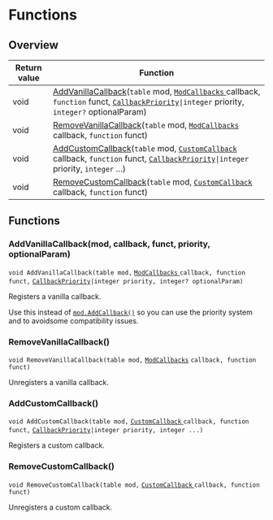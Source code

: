 # Functions

## Overview

| Return value | Function                                                                                                                                                                                                                                                                                                                             |
| ------------ | ------------------------------------------------------------------------------------------------------------------------------------------------------------------------------------------------------------------------------------------------------------------------------------------------------------------------------------ |
| void         | [AddVanillaCallback](functions.md#addvanillacallback-mod-callback-funct-priority-optionalparam)(`table` mod, [`ModCallbacks` ](https://wofsauge.github.io/IsaacDocs/rep/enums/ModCallbacks.html)callback, `function` funct, [`CallbackPriority`](../custom-enums/callbackpriority.md)`\|integer` priority, `integer?` optionalParam) |
| void         | [RemoveVanillaCallback](functions.md#removevanillacallback)(`table` mod, [`ModCallbacks`](https://wofsauge.github.io/IsaacDocs/rep/enums/ModCallbacks.html) callback, `function` funct)                                                                                                                                              |
| void         | [AddCustomCallback](functions.md#addcustomcallback)(`table` mod, [`CustomCallback` ](customcallback.md)callback, `function` funct, [`CallbackPriority`](../custom-enums/callbackpriority.md)`\|integer` priority, `integer` ...)                                                                                                     |
| void         | [RemoveCustomCallback](broken-reference)(`table` mod, [`CustomCallback` ](customcallback.md)callback, `function` funct)                                                                                                                                                                                                              |

## Functions

### AddVanillaCallback(mod, callback, funct, priority, optionalParam)

`void AddVanillaCallback(table mod,` [`ModCallbacks` ](https://wofsauge.github.io/IsaacDocs/rep/enums/ModCallbacks.html)`callback, function funct,` [`CallbackPriority`](../custom-enums/callbackpriority.md)`|integer priority, integer? optionalParam)`

Registers a vanilla callback.

Use this instead of [`mod.AddCallback()`](https://wofsauge.github.io/IsaacDocs/rep/ModReference.html#addcallback) so you can use the priority system and to avoidsome compatibility issues.

### RemoveVanillaCallback()

`void RemoveVanillaCallback(table mod,` [`ModCallbacks`](https://wofsauge.github.io/IsaacDocs/rep/enums/ModCallbacks.html) `callback, function funct)`

Unregisters a vanilla callback.

### AddCustomCallback()

`void AddCustomCallback(table mod,` [`CustomCallback` ](customcallback.md)`callback, function funct,` [`CallbackPriority`](../custom-enums/callbackpriority.md)`|integer priority, integer ...)`

Registers a custom callback.

### RemoveCustomCallback()

`void RemoveCustomCallback(table mod,` [`CustomCallback` ](customcallback.md)`callback, function funct)`

Unregisters a custom callback.
